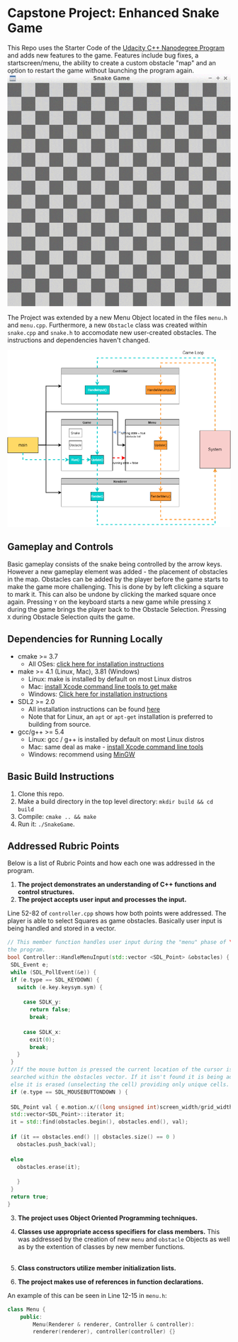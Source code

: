 # Capstone Project: Enhanced Snake Game

This Repo uses the Starter Code of the [Udacity C++ Nanodegree Program](https://www.udacity.com/course/c-plus-plus-nanodegree--nd213) and adds new features to the game. Features include bug fixes, a startscreen/menu, the ability to create a custom obstacle "map" and an option to restart the game without launching the program again. 
<img src="obstacle_menu.gif"/>

The Project was extended by a new Menu Object located in the files `menu.h` and `menu.cpp`. Furthermore, a new `Obstacle` class was created within `snake.cpp` and `snake.h` to accomodate new user-created obstacles. The instructions and dependencies haven't changed. 

<img src="schematic.png"/>

## Gameplay and Controls

Basic gameplay consists of the snake being controlled by the arrow keys. However a new  gameplay element was added - the placement of obstacles in the map. Obstacles can be added by the player before the game starts to make the game more challenging. This is done by  by left clicking a square to mark it. This can also be undone by clicking the marked square once again. Pressing `Y` on the keyboard starts a new game while pressing `X` during the game brings the player back to the Obstacle Selection. Pressing `X` during Obstacle Selection quits the game.





## Dependencies for Running Locally
* cmake >= 3.7
  * All OSes: [click here for installation instructions](https://cmake.org/install/)
* make >= 4.1 (Linux, Mac), 3.81 (Windows)
  * Linux: make is installed by default on most Linux distros
  * Mac: [install Xcode command line tools to get make](https://developer.apple.com/xcode/features/)
  * Windows: [Click here for installation instructions](http://gnuwin32.sourceforge.net/packages/make.htm)
* SDL2 >= 2.0
  * All installation instructions can be found [here](https://wiki.libsdl.org/Installation)
  * Note that for Linux, an `apt` or `apt-get` installation is preferred to building from source.
* gcc/g++ >= 5.4
  * Linux: gcc / g++ is installed by default on most Linux distros
  * Mac: same deal as make - [install Xcode command line tools](https://developer.apple.com/xcode/features/)
  * Windows: recommend using [MinGW](http://www.mingw.org/)

## Basic Build Instructions

1. Clone this repo.
2. Make a build directory in the top level directory: `mkdir build && cd build`
3. Compile: `cmake .. && make`
4. Run it: `./SnakeGame`.

## Addressed Rubric Points
Below is a list of Rubric Points and how each one was addressed in the program. 

1. **The project demonstrates an understanding of C++ functions and control structures.**
2. **The project accepts user input and processes the input.**

Line 52-82 of `controller.cpp` shows how both points were addressed. The player is able to
select Squares as game obstacles. Basically user input is being handled and stored in a vector.
 ```c++
// This member function handles user input during the "menu" phase of \
the program. 
bool Controller::HandleMenuInput(std::vector <SDL_Point> &obstacles) {
  SDL_Event e;
  while (SDL_PollEvent(&e)) {
  if (e.type == SDL_KEYDOWN) {
    switch (e.key.keysym.sym) {

      case SDLK_y:
        return false;
        break;

      case SDLK_x:
        exit(0);
        break;
    }
  }
  //If the mouse button is pressed the current location of the cursor is \
  searched within the obstacles vector. If it isn't found it is being added \
  else it is erased (unselecting the cell) providing only unique cells. 
  if (e.type == SDL_MOUSEBUTTONDOWN ) {

  SDL_Point val { e.motion.x/((long unsigned int)screen_width/grid_width), e.motion.y/((long unsigned int)screen_height/grid_height)};
  std::vector<SDL_Point>::iterator it;
  it = std::find(obstacles.begin(), obstacles.end(), val);

  if (it == obstacles.end() || obstacles.size() == 0 )
    obstacles.push_back(val);
 
  else
    obstacles.erase(it);
 
    }
  }
  return true;
}

```

3. **The project uses Object Oriented Programming techniques.**
4. **Classes use appropriate access specifiers for class members.**
This was addressed by the creation of new `menu` and `obstacle` Objects as well as by the extention of classes by new member functions.  
&nbsp;

5. **Class constructors utilize member initialization lists.**
6. **The project makes use of references in function declarations.**

An example of this can be seen in Line 12-15 in `menu.h`:

```c++
class Menu {
    public:
        Menu(Renderer & renderer, Controller & controller):
        renderer(renderer), controller(controller) {}
```
